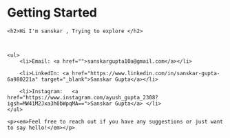 <!DOCTYPE html>
<html lang="en">
<head>
    <meta charset="UTF-8">
    <meta name="viewport" content="width=device-width, initial-scale=1.0">
    <title>MYSELF  </title>
   
</head>
<body>
    <h1>Getting Started</h1>


    <h2>Hi I'm sanskar , Trying to explore </h2>

  

    <ul>
        <li>Email: <a href="">sanskargupta10a@gmail.com</a></li>
        
        <li>LinkedIn: <a href="https://www.linkedin.com/in/sanskar-gupta-6a980221a" target="_blank">Sanskar Gupta</a></li>

        <li>Instagram:   <a href="https://www.instagram.com/ayush_gupta_2308?igsh=MW41M2Jxa3h0bWpqMA==">Sanskar Gupta</a> </li>
    </ul>

    <p><em>Feel free to reach out if you have any suggestions or just want to say hello!</em></p>


</body>
</html>
